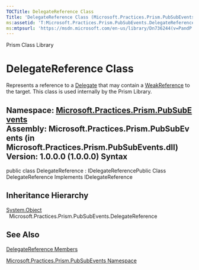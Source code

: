 ```yaml
---
TOCTitle: DelegateReference Class
Title: 'DelegateReference Class (Microsoft.Practices.Prism.PubSubEvents)'
ms:assetid: 'T:Microsoft.Practices.Prism.PubSubEvents.DelegateReference'
ms:mtpsurl: 'https://msdn.microsoft.com/en-us/library/Dn736244(v=PandP.50)'
---
```


Prism Class Library

DelegateReference Class
=======================

Represents a reference to a [Delegate](http://msdn2.microsoft.com/en-us/library/y22acf51) that may contain a [WeakReference](http://msdn2.microsoft.com/en-us/library/hbh8w2zd) to the target. This class is used internally by the Prism Library.

**Namespace:** [Microsoft.Practices.Prism.PubSubEvents](https://msdn.microsoft.com/n:microsoft.practices.prism.pubsubevents)
**Assembly:** Microsoft.Practices.Prism.PubSubEvents (in Microsoft.Practices.Prism.PubSubEvents.dll) Version: 1.0.0.0 (1.0.0.0)
Syntax
------

<span id="syntaxToggle"></span>public class DelegateReference : IDelegateReferencePublic Class DelegateReference Implements IDelegateReference

Inheritance Hierarchy
---------------------

<span id="familyToggle"></span>[System.Object](http://msdn2.microsoft.com/en-us/library/e5kfa45b)
  Microsoft.Practices.Prism.PubSubEvents.DelegateReference

See Also
--------

<span id="seeAlsoToggle"></span>
[DelegateReference Members](https://msdn.microsoft.com/allmembers.t:microsoft.practices.prism.pubsubevents.delegatereference)

[Microsoft.Practices.Prism.PubSubEvents Namespace](https://msdn.microsoft.com/n:microsoft.practices.prism.pubsubevents)
